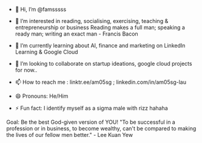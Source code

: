 - 👋 Hi, I’m @famsssss
- 👀 I’m interested in reading, socialising, exercising, teaching & entrepreneurship or business
Reading makes a full man; speaking a ready man; writing an exact man - Francis Bacon
  
- 🌱 I’m currently learning about AI, finance and marketing on LinkedIn Learning & Google Cloud
  
- 💞️ I’m looking to collaborate on startup ideations, google cloud projects for now..
  
- 📫 How to reach me : linktr.ee/am05sg ; linkedin.com/in/am05sg-lau
  
- 😄 Pronouns: He/Him
- ⚡ Fun fact: I identify myself as a sigma male with rizz hahaha

Goal: Be the best God-given version of YOU!
"To be successful in a profession or in business, to become wealthy, can't be compared to making the lives of our fellow men better." - Lee Kuan Yew

<!---
famsssss/famsssss is a ✨ special ✨ repository because its `README.md` (this file) appears on your GitHub profile.
You can click the Preview link to take a look at your changes.
--->
